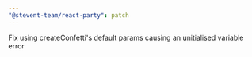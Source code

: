 ```yaml
---
"@stevent-team/react-party": patch
---
```


Fix using createConfetti's default params causing an unitialised variable error
